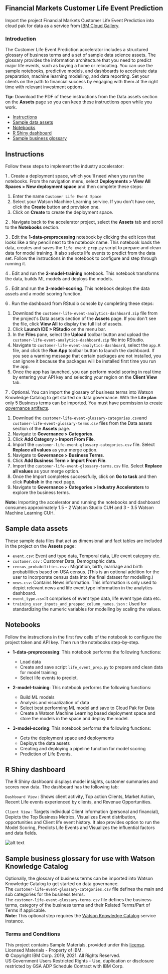 ## Financial Markets Customer Life Event Prediction
Import the project Financial Markets Customer Life Event Prediction
into cloud pak for data as a service from [IBM Cloud Gallery](
https://eu-gb.dataplatform.cloud.ibm.com/exchange/public/entry/view/e9c830e3e54b41a6d42efbeb37153f0f?context=cpdaas). <br>
### Introduction

The Customer Life Event Prediction accelerator includes a structured glossary of  business terms and a set of sample data science assets. The glossary provides the information architecture that you need to predict major life events, such as buying a home or relocating. You can use the sample notebooks, predictive models, and dashboards to accelerate data preparation, machine learning modelling, and data reporting. Set your clients on the path to financial success by engaging with them at the right time with relevant investment options.

**Tip:** Download the PDF of these instructions from the Data assets section on the **Assets** page so you can keep these instructions open while you work.

- [Instructions](#instructions)
- [Sample data assets](#data-assets)
- [Notebooks](#notebooks)
- [R Shiny dashboard](#dashboard)
- [Sample business glossary](#glossary)

<a id="instructions"></a>
## Instructions
Follow these steps to implement the industry accelerator:

1 . Create a deployment space, which you'll need when you run the notebooks. From the navigation menu, select **Deployments > View All Spaces > New deployment space** and then complete these steps:
 1. Enter the name `Customer Life Event Space`
 2. Select your Watson Machine Learning service. If you don't have one, click the **Create** button and provision one.
 3. Click on **Create** to create the deployment space.

2 . Navigate back to the accelerator project, select the **Assets** tab and scroll to the **Notebooks** section.

3 . Edit the **1-data-preprocessing** notebook by clicking the edit icon that looks like a tiny pencil next to the notebook name. This notebook loads the data, creates and saves the `life_event_prep.py` script to prepare and clean data for model training. It also selects life events to predict from the data set. Follow the instructions in the notebook to configure and step through running it.

4 . Edit and run the **2-model-training** notebook. This notebook transforms the data, builds ML models  and deploys the models.

5 . Edit and run the **3-model-scoring**. This notebook deploys the data assets and a model scoring function.

6 . Run the dashboard from RStudio console by completing these steps:
 1. Download the `customer-life-event-analytics-dashboard.zip` file from the project's Data assets section of the **Assets** page. If you don't see the file, click **View All** to display the full list of assets.
 2. Click **Launch IDE > RStudio** on the menu bar.
 3. In the **Files** pane, select the **Upload** toolbar button and upload the `customer-life-event-analytics-dashboard.zip` file into RStudio.
 4. Navigate to `customer-life-event-analytics-dashboard`, select the `app.R` file, and click the **Run App** toolbar button to launch the dashboard. If you see a warning message that certain packages are not installed, you can ignore it because the packages will be installed first time you run the app.
 5. Once the app has launched, you can perform model scoring in real time by entering your API key and selecting your region on the **Client View** tab. 

7 . Optional.  You can import the glossary of business terms into Watson Knowledge Catalog to get started on data governance. With the **Lite plan** only 5 Business terms can be imported.  You must have <a href="https://dataplatform.cloud.ibm.com/docs/content/wsj/catalog/roles-wkcop.html" target="_blank" rel="noopener noreferrer">permission to create governance artifacts</a>.
 1. Download the `customer-life-event-glossary-categories.csv`and `customer-life-event-glossary-terms.csv` files from the Data assets section of the **Assets** page.
 1. Navigate to **Governance > Categories**.
 1. Click **Add Category > Import From File**. 
 1. Import the `customer-life-event-glossary-categories.csv` file. Select **Replace all values** as your merge option.
 1. Navigate to **Governance > Business Terms**.
 1. Click **Add Business Term > Import From File**. 
 1. Import the `customer-life-event-glossary-terms.csv` file. Select **Replace all values** as your merge option.
 1. Once the Import completes successfully, click on **Go to task** and then click **Publish** in the next page.
 1. Navigate to **Governance > Categories > Industry Accelerators** to explore the business terms.


**Note:** Importing the accelerator and running the notebooks and dashboard consumes approximately 1.5 - 2 Watson Studio CUH and 3 - 3.5 Watson Machine Learning CUH.

 <a id="data-assets"></a>
## Sample data assets
These sample data files that act as dimensional and fact tables are included in the project on the **Assets** page:

- `event.csv`: Event and type data, Temporal data, Life event category etc.
- `customer.csv` : Customer Data, Demographic data.
- `census_probabilities.csv` : Migration, birth, marriage and birth probabilities based on USA census. (This is an optional addition for the user to incorporate census data into the final dataset for modelling.)
- `news.csv`: Contains News information. This information is only used to depict relevant news and life event type information in the analytics dashboard.
- `event_type.csv`:It comprises of event type data, life event type data etc.
- `training_user_inputs_and_prepped_column_names.json` : Used for standardizing the numeric variables for modelling by scaling the values. 

<a id="notebooks"></a>
## Notebooks
Follow the instructions in the first few cells of the notebook to configure the project token and API key. Then run the notebooks step-by-step. <br>
 - **1-data-preprocessing**: This notebook performs the following functions:
    - Load data
    - Create and save script `life_event_prep.py` to prepare and clean data for model training
    - Select life events to predict.

- **2-model-training**: This notebook performs the following functions:
    - Build ML models
    - Analysis and visualization of data
    - Select best performing ML model and save to Cloud Pak for Data
    - Create a Watson Machine Learning based deployment space and store the models in the space and deploy the model.

- **3-model-scoring**: This notebook performs the following functions:
    - Gets the deployment space and deployments
    - Deploys the data assets
    - Creating and deploying a pipeline function for model scoring
    - Prediction of Life Events.

<a id="dashboard"></a>
## R Shiny dashboard

The R Shiny dashboard displays model insights, customer summaries and scores new data. The dashboard has the following tab:

`Dashboard View` : Shows client activity, Top action Clients, Market Action, Recent Life events experienced by clients, and Revenue Opportunities.

`Client View` : Targets individual Client information (personal and financial), Depicts the Top Business Metrics, Visualizes Event distribution, opportunities and Client life event history. It also provides option to run the Model Scoring, Predicts Life Events and Visualizes the influential factors and data fields.

![alt text](https://public.dhe.ibm.com/software/data/sw-library/cognos/mobile/C11/catalog/images/cp4d/LifeEventDashboard.PNG)
<a id="glossary"></a>
## Sample business glossary for use with Watson Knowledge Catalog
Optionally, the glossary of business terms can be imported into Watson Knowledge Catalog to get started on data governance.<br>
The `customer-life-event-glossary-categories.csv` file defines the main and sub categories for the business terms. <br>
The `customer-life-event-glossary-terms.csv` file defines the business terms, category of the business terms and their Related Terms/Part of Terms if applicable. <br>
**Note:** This optional step requires the [Watson Knowledge Catalog](https://cloud.ibm.com/catalog/services/watson-knowledge-catalog) service instance. 

### Terms and Conditions
This project contains Sample Materials, provided under this <a href="https://github.com/IBM/Industry-Accelerators/blob/master/CPD%20SaaS/LICENSE" target="_blank" rel="noopener noreferrer">license</a>. <br/>
Licensed Materials - Property of IBM. <br/>
© Copyright IBM Corp. 2019, 2021. All Rights Reserved. <br/>
US Government Users Restricted Rights - Use, duplication or disclosure restricted by GSA ADP Schedule Contract with IBM Corp.<br/>


